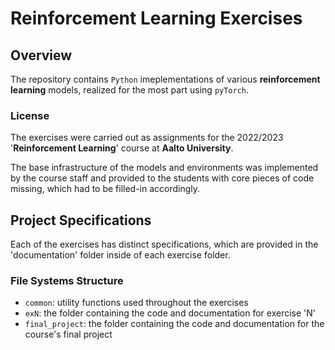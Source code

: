 # Reinforcement Learning Exercises
## Overview
The repository contains `Python` imeplementations of various <b>reinforcement learning</b> models, realized for the most part using `pyTorch`.

### License
The exercises were carried out as assignments for the 2022/2023 '<b>Reinforcement Learning</b>' course at <b>Aalto University</b>. 

The base infrastructure of the models and environments was implemented by the course staff and provided to the students with core pieces of code missing, which had to be filled-in accordingly.

## Project Specifications
Each of the exercises has distinct specifications, which are provided in the 'documentation' folder inside of each exercise folder.

### File Systems Structure
* `common`: utility functions used throughout the exercises
* `exN`: the folder containing the code and documentation for exercise 'N'
* `final_project`: the folder containing the code and documentation for the course's final project